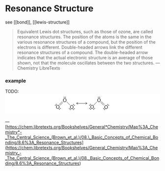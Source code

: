 # Resonance Structure

see [[bond]], [[lewis-structure]]

> Equivalent Lewis dot structures, such as those of ozone, are called resonance structures. The position of the atoms is the same in the various resonance structures of a compound, but the position of the electrons is different. Double-headed arrows link the different resonance structures of a compound. The double-headed arrow indicates that the actual electronic structure is an average of those shown, not that the molecule oscillates between the two structures. &mdash; Chemistry LibreTexts

### example

TODO:
![Untitled](Resonance%20%2035ad9/Untitled.png)

&mdash; [https://chem.libretexts.org/Bookshelves/General*Chemistry/Map%3A_Chemistry*-_The_Central_Science_(Brown_et_al.)/08.\_Basic_Concepts_of_Chemical_Bonding/8.6%3A_Resonance_Structures](<https://chem.libretexts.org/Bookshelves/General_Chemistry/Map%3A_Chemistry_-_The_Central_Science_(Brown_et_al.)/08._Basic_Concepts_of_Chemical_Bonding/8.6%3A_Resonance_Structures>)
